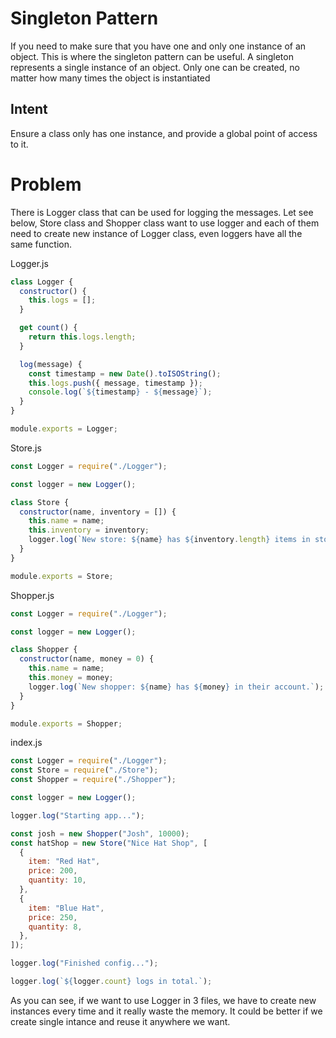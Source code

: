 # Singleton Pattern

If you need to make sure that you have one and only one instance of an object. This is where the singleton pattern can be useful. A singleton represents a single instance of an object. Only one can be created, no matter how many times the object is instantiated

## Intent

Ensure a class only has one instance, and provide a global point of access to it.

# Problem

There is Logger class that can be used for logging the messages. Let see below, Store class and Shopper class want to use logger and each of them need to create new instance of Logger class, even loggers have all the same function.

Logger.js

```javascript
class Logger {
  constructor() {
    this.logs = [];
  }

  get count() {
    return this.logs.length;
  }

  log(message) {
    const timestamp = new Date().toISOString();
    this.logs.push({ message, timestamp });
    console.log(`${timestamp} - ${message}`);
  }
}

module.exports = Logger;
```

Store.js

```javascript
const Logger = require("./Logger");

const logger = new Logger();

class Store {
  constructor(name, inventory = []) {
    this.name = name;
    this.inventory = inventory;
    logger.log(`New store: ${name} has ${inventory.length} items in stock.`);
  }
}

module.exports = Store;
```

Shopper.js

```javascript
const Logger = require("./Logger");

const logger = new Logger();

class Shopper {
  constructor(name, money = 0) {
    this.name = name;
    this.money = money;
    logger.log(`New shopper: ${name} has ${money} in their account.`);
  }
}

module.exports = Shopper;
```

index.js

```javascript
const Logger = require("./Logger");
const Store = require("./Store");
const Shopper = require("./Shopper");

const logger = new Logger();

logger.log("Starting app...");

const josh = new Shopper("Josh", 10000);
const hatShop = new Store("Nice Hat Shop", [
  {
    item: "Red Hat",
    price: 200,
    quantity: 10,
  },
  {
    item: "Blue Hat",
    price: 250,
    quantity: 8,
  },
]);

logger.log("Finished config...");

logger.log(`${logger.count} logs in total.`);
```

As you can see, if we want to use Logger in 3 files, we have to create new instances every time and it really waste the memory. It could be better if we create single intance and reuse it anywhere we want.
